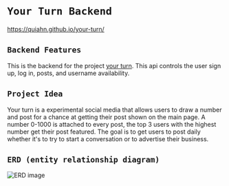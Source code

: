 # `Your Turn Backend`
https://quiahn.github.io/your-turn/

## `Backend Features`
This is the backend for the project [your turn](https://github.com/Quiahn/your-turn). This api controls the user sign up, log in, posts, and username availability.

## `Project Idea`
Your turn is a experimental social media that allows users to draw a number and post for a chance at getting their post shown on the main page. A number 0-1000 is attached to every post, the top 3 users with the highest number get their post featured. The goal is to get users to post daily whether it's to try to start a conversation or to advertise their business.

## `ERD (entity relationship diagram)`

![ERD image](https://i.imgur.com/xkNmbFv.png)
